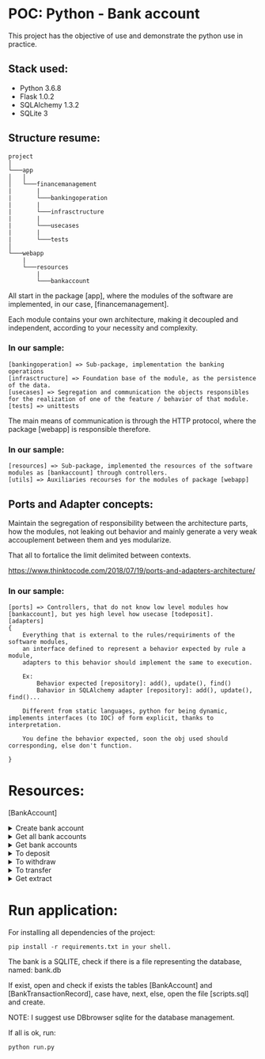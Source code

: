 # POC: Python - Bank account

This project has the objective of use and demonstrate the python use in practice.

## Stack used:
> 
* Python 3.6.8
* Flask 1.0.2
* SQLAlchemy 1.3.2
* SQLite 3
>

## Structure resume:

```
project    
│
└───app
│   │   
│   └───financemanagement
|       |
|       └───bankingoperation
|       |
|       └───infrasctructure
|       |
|       └───usecases
|       |
|       └───tests
│   
└───webapp
    |
    └───resources
        |
        └───bankaccount
```

All start in the package [app], where the modules of the software are implemented, in our case, [financemanagement].

Each module contains your own architecture, making it decoupled and independent, according to your necessity and complexity.

### In our sample:

```
[bankingoperation] => Sub-package, implementation the banking operations
[infrasctructure] => Foundation base of the module, as the persistence of the data.
[usecases] => Segregation and communication the objects responsibles for the realization of one of the feature / behavior of that module.
[tests] => unittests
```

The main means of communication is through the HTTP protocol, where the package [webapp] is responsible therefore.

### In our sample:

```
[resources] => Sub-package, implemented the resources of the software modules as [bankaccount] through controllers.
[utils] => Auxiliaries recourses for the modules of package [webapp]
```

## Ports and Adapter concepts:

Maintain the segregation of responsibility between the architecture parts, how the modules, not leaking out behavior and mainly generate a very weak accouplement between them and yes modularize.

That all to fortalice the limit delimited between contexts.

>
https://www.thinktocode.com/2018/07/19/ports-and-adapters-architecture/
>

### In our sample:

```
[ports] => Controllers, that do not know low level modules how [bankaccount], but yes high level how usecase [todeposit].
[adapters] 
{
    Everything that is external to the rules/requiriments of the software modules, 
    an interface defined to represent a behavior expected by rule a module, 
    adapters to this behavior should implement the same to execution.

    Ex:
        Behavior expected [repository]: add(), update(), find()
        Bahavior in SQLAlchemy adapter [repository]: add(), update(), find()...

    Different from static languages, python for being dynamic, implements interfaces (to IOC) of form explicit, thanks to interpretation.

    You define the behavior expected, soon the obj used should corresponding, else don't function.

}
```


# Resources:

[BankAccount]

<details><summary>Create bank account</summary>
<p>

```
Endpoint: /bankaccounts
Http verb: POST
Payload sample:
{
	"balance": 100,
	"accounttype": 1
}
```
</p>
</details>

<details><summary>Get all bank accounts</summary>
<p>

```
Endpoint: /bankaccounts
Http verb: GET
Not payload
```
</p>
</details>

<details><summary>Get bank accounts</summary>
<p>

```
Endpoint: /bankaccounts/account_number
Http verb: GET
Not payload
```
</p>
</details>

<details><summary>To deposit</summary>
<p>

```
Endpoint: /bankaccounts/account_number/todeposit
Http verb: PUT
Payload sample:
{
	"depositamount": 1000
}
```
</p>
</details>

<details><summary>To withdraw</summary>
<p>

```
Endpoint: /bankaccounts/account_number/towithdraw
Http verb: PUT
Payload sample:
{
	"withdrawamount": 100
}
```
</p>
</details>

<details><summary>To transfer</summary>
<p>

```
Endpoint: /bankaccounts/totransfer
Http verb: PUT
Payload sample:
{
	"senderaccountnumber": "453597448782153408",
	"receiveraccountnumber": "199500548873012934",
	"transferamount": 100
}
```
</p>
</details>

<details><summary>Get extract</summary>
<p>

```
Endpoint: /bankaccounts/account_number/banktransactionrecords
Http verb: GET
Not payload
```
</p>
</details>

# Run application:

For installing all dependencies of the project:
>
    pip install -r requirements.txt in your shell.
>

The bank is a SQLITE, check if there is a file representing the database, named: bank.db

If exist, open and check if exists the tables [BankAccount] and [BankTransactionRecord], case have, next, else, open the file [scripts.sql] and create.

NOTE: I suggest use DBbrowser sqlite for the database management.

If all is ok, run:
>
    python run.py
>